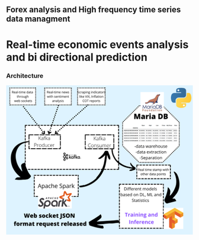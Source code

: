 ## Forex analysis and High frequency time series data managment
# Real-time economic events analysis and bi directional prediction
### Architecture

![Architecture](https://github.com/white07S/forex/blob/master/assets/arch.png)